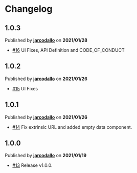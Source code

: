 # Changelog

## 1.0.3
Published by **[jarcodallo](https://github.com/jarcodallo)** on **2021/01/28**
- [#16](https://github.com/protofire/polkadot-mempool-explorer/pull/16) UI Fixes, API Definition and CODE_OF_CONDUCT

## 1.0.2
Published by **[jarcodallo](https://github.com/jarcodallo)** on **2021/01/26**
- [#15](https://github.com/protofire/polkadot-mempool-explorer/pull/15) UI Fixes

## 1.0.1
Published by **[jarcodallo](https://github.com/jarcodallo)** on **2021/01/26**
- [#14](https://github.com/protofire/polkadot-mempool-explorer/pull/14) Fix extrinsic URL and added empty data component.

## 1.0.0
Published by **[jarcodallo](https://github.com/jarcodallo)** on **2021/01/19**
- [#13](https://github.com/protofire/polkadot-mempool-explorer/pull/13) Release v1.0.0.